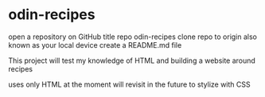 # odin-recipes
open a repository on GitHub
title repo odin-recipes
clone repo to origin also known as your local device
create a README.md file

This project will test my knowledge of HTML and building a website around recipes

uses only HTML at the moment
will revisit in the future to stylize with CSS
